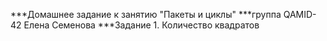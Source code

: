 ***Домашнее задание к занятию "Пакеты и циклы"
***группа QAMID-42 Елена Семенова
***Задание  1. Количество квадратов 